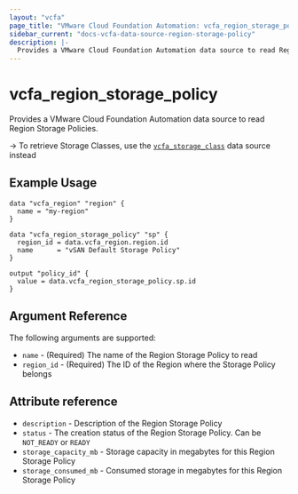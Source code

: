 ```yaml
---
layout: "vcfa"
page_title: "VMware Cloud Foundation Automation: vcfa_region_storage_policy"
sidebar_current: "docs-vcfa-data-source-region-storage-policy"
description: |-
  Provides a VMware Cloud Foundation Automation data source to read Region Storage Policies.
---
```


# vcfa\_region\_storage\_policy

Provides a VMware Cloud Foundation Automation data source to read Region Storage Policies.

-> To retrieve Storage Classes, use the [`vcfa_storage_class`](/providers/vmware/vcfa/latest/docs/data-sources/storage_class)
data source instead

## Example Usage

```hcl
data "vcfa_region" "region" {
  name = "my-region"
}

data "vcfa_region_storage_policy" "sp" {
  region_id = data.vcfa_region.region.id
  name      = "vSAN Default Storage Policy"
}

output "policy_id" {
  value = data.vcfa_region_storage_policy.sp.id
}
```

## Argument Reference

The following arguments are supported:

* `name` - (Required) The name of the Region Storage Policy to read
* `region_id` - (Required) The ID of the Region where the Storage Policy belongs

## Attribute reference

* `description` - Description of the Region Storage Policy
* `status` - The creation status of the Region Storage Policy. Can be `NOT_READY` or `READY`
* `storage_capacity_mb` - Storage capacity in megabytes for this Region Storage Policy
* `storage_consumed_mb` - Consumed storage in megabytes for this Region Storage Policy